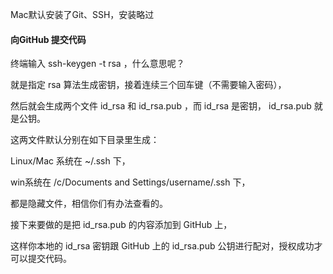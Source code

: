 Mac默认安装了Git、SSH，安装略过



#### 向GitHub 提交代码

终端输入 ssh-keygen -t rsa ，什么意思呢？

就是指定 rsa 算法生成密钥，接着连续三个回车键（不需要输入密码），

然后就会生成两个文件 id\_rsa 和 id\_rsa.pub ，而 id\_rsa 是密钥， id\_rsa.pub 就是公钥。

这两文件默认分别在如下目录里生成：

Linux/Mac 系统在 ~/.ssh 下，

win系统在 /c/Documents and Settings/username/.ssh 下，

都是隐藏文件，相信你们有办法查看的。

接下来要做的是把 id\_rsa.pub 的内容添加到 GitHub 上，

这样你本地的 id\_rsa 密钥跟 GitHub 上的 id\_rsa.pub 公钥进行配对，授权成功才可以提交代码。



